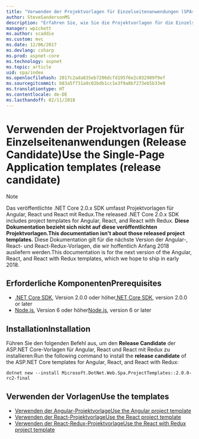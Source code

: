 ```yaml
---
title: "Verwenden der Projektvorlagen für Einzelseitenanwendungen (SPAs)"
author: SteveSandersonMS
description: "Erfahren Sie, wie Sie die Projektvorlagen für die Einzelseitenanwendung (Single-Page Application, SPA) ASP.NET Core (Release Candidate) installieren und sich mit ihr vertraut machen."
manager: wpickett
ms.author: scaddie
ms.custom: mvc
ms.date: 12/06/2017
ms.devlang: csharp
ms.prod: aspnet-core
ms.technology: aspnet
ms.topic: article
uid: spa/index
ms.openlocfilehash: 2017c2ada835eb7206dcfd195f6e2c032909f9ef
ms.sourcegitcommit: b83a5f731a9c02bdb1cc1e3f9a8bf273eb5b33e0
ms.translationtype: HT
ms.contentlocale: de-DE
ms.lasthandoff: 02/11/2018
---
```

# <a name="use-the-single-page-application-templates-release-candidate"></a><span data-ttu-id="dafa5-103">Verwenden der Projektvorlagen für Einzelseitenanwendungen (Release Candidate)</span><span class="sxs-lookup"><span data-stu-id="dafa5-103">Use the Single-Page Application templates (release candidate)</span></span>

> [!NOTE]
> <span data-ttu-id="dafa5-104">Das veröffentlichte .NET Core 2.0.x SDK umfasst Projektvorlagen für Angular, React und React mit Redux.</span><span class="sxs-lookup"><span data-stu-id="dafa5-104">The released .NET Core 2.0.x SDK includes project templates for Angular, React, and React with Redux.</span></span> <span data-ttu-id="dafa5-105">**Diese Dokumentation bezieht sich nicht auf diese veröffentlichten Projektvorlagen.**</span><span class="sxs-lookup"><span data-stu-id="dafa5-105">**This documentation isn't about those released project templates.**</span></span> <span data-ttu-id="dafa5-106">Diese Dokumentation gilt für die nächste Version der Angular-, React- und React-Redux-Vorlagen, die wir hoffentlich Anfang 2018 ausliefern werden.</span><span class="sxs-lookup"><span data-stu-id="dafa5-106">This documentation is for the next version of the Angular, React, and React with Redux templates, which we hope to ship in early 2018.</span></span>

## <a name="prerequisites"></a><span data-ttu-id="dafa5-107">Erforderliche Komponenten</span><span class="sxs-lookup"><span data-stu-id="dafa5-107">Prerequisites</span></span>

* <span data-ttu-id="dafa5-108">[.NET Core SDK](https://www.microsoft.com/net/download), Version 2.0.0 oder höher</span><span class="sxs-lookup"><span data-stu-id="dafa5-108">[.NET Core SDK](https://www.microsoft.com/net/download), version 2.0.0 or later</span></span>
* <span data-ttu-id="dafa5-109">[Node.js](https://nodejs.org), Version 6 oder höher</span><span class="sxs-lookup"><span data-stu-id="dafa5-109">[Node.js](https://nodejs.org), version 6 or later</span></span>

## <a name="installation"></a><span data-ttu-id="dafa5-110">Installation</span><span class="sxs-lookup"><span data-stu-id="dafa5-110">Installation</span></span>

<span data-ttu-id="dafa5-111">Führen Sie den folgenden Befehl aus, um den **Release Candidate** der ASP.NET Core-Vorlagen für Angular, React und React mit Redux zu installieren:</span><span class="sxs-lookup"><span data-stu-id="dafa5-111">Run the following command to install the **release candidate** of the ASP.NET Core templates for Angular, React, and React with Redux:</span></span>

```console
dotnet new --install Microsoft.DotNet.Web.Spa.ProjectTemplates::2.0.0-rc2-final
```

## <a name="use-the-templates"></a><span data-ttu-id="dafa5-112">Verwenden der Vorlagen</span><span class="sxs-lookup"><span data-stu-id="dafa5-112">Use the templates</span></span>

- [<span data-ttu-id="dafa5-113">Verwenden der Angular-Projektvorlage</span><span class="sxs-lookup"><span data-stu-id="dafa5-113">Use the Angular project template</span></span>](xref:spa/angular)
- [<span data-ttu-id="dafa5-114">Verwenden der React-Projektvorlage</span><span class="sxs-lookup"><span data-stu-id="dafa5-114">Use the React project template</span></span>](xref:spa/react)
- [<span data-ttu-id="dafa5-115">Verwenden der React-Redux-Projektvorlage</span><span class="sxs-lookup"><span data-stu-id="dafa5-115">Use the React with Redux project template</span></span>](xref:spa/react-with-redux)
